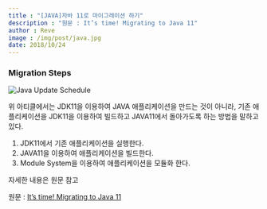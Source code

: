 ```yaml
---
title : "[JAVA]자바 11로 마이그레이션 하기"
description : "원문 : It’s time! Migrating to Java 11"
author : Reve
image : /img/post/java.jpg
date: 2018/10/24
---
```


### Migration Steps

![Java Update Schedule](https://user-images.githubusercontent.com/9425680/138539312-bcf53a08-2488-47be-b659-87f92fb49a53.png)

위 아티클에서는 JDK11을 이용하여 JAVA 애플리케이션을 만드는 것이 아니라, 기존 애플리케이션을 JDK11을 이용하여 빌드하고 JAVA11에서 돌아가도록 하는 방법을 말하고 있다.

1. JDK11에서 기존 애플리케이션을 실행한다.
2. JAVA11을 이용하여 애플리케이션을 빌드한다.
3. Module System을 이용하여 애플리케이션을 모듈화 한다.

자세한 내용은 원문 참고

원문 : [It’s time! Migrating to Java 11](https://medium.com/criciumadev/its-time-migrating-to-java-11-5eb3868354f9)